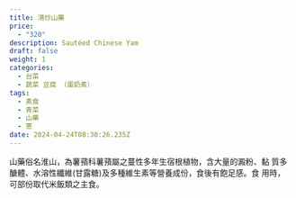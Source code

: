 ```yaml
---
title: 清炒山藥
price:
  - "320"
description: Sautéed Chinese Yam
draft: false
weight: 1
categories:
  - 台菜
  - 蔬菜 豆腐 （蛋奶素）
tags:
  - 素食
  - 青菜
  - 山藥
  - 蔥
date: 2024-04-24T08:30:26.235Z
---
```

山藥俗名淮山，為薯蕷科薯蕷屬之蔓性多年生宿根植物，含大量的澱粉、黏 質多醣體、水溶性纖維(甘露糖)及多種維生素等營養成份，食後有飽足感。食 用時，可部份取代米飯類之主食。